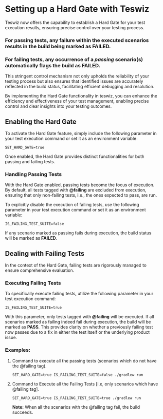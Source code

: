 # Setting up a Hard Gate with Teswiz

Teswiz now offers the capability to establish a Hard Gate for your test execution results, ensuring precise control over your testing process.

### **For passing tests, any failure within the executed scenarios results in the build being marked as FAILED.**

### **For failing tests, any occurrence of a _passing_ scenario(s) automatically flags the build as FAILED.**

This stringent control mechanism not only upholds the reliability of your testing process but also ensures that identified issues are accurately reflected in the build status, facilitating efficient debugging and resolution.

By implementing the Hard Gate functionality in teswiz, you can enhance the efficiency and effectiveness of your test management, enabling precise control and clear insights into your testing outcomes.

## Enabling the Hard Gate

To activate the Hard Gate feature, simply include the following parameter in your test execution command or set it as an environment variable:

    SET_HARD_GATE=true

Once enabled, the Hard Gate provides distinct functionalities for both passing and failing tests.

### Handling Passing Tests

With the Hard Gate enabled, passing tests become the focus of execution. By default, all tests tagged with **@failing** are excluded from execution, ensuring that only non-failing tests, i.e., the ones expected to pass, are run.

To explicitly disable the execution of failing tests, use the following parameter in your test execution command or set it as an environment variable:

    IS_FAILING_TEST_SUITE=false

If any scenario marked as passing fails during execution, the build status will be marked as **FAILED**.

## Dealing with Failing Tests

In the context of the Hard Gate, failing tests are rigorously managed to ensure comprehensive evaluation.

### Executing Failing Tests

To specifically execute failing tests, utilize the following parameter in your test execution command:

    IS_FAILING_TEST_SUITE=true

With this parameter, only tests tagged with **@failing** will be executed. If all scenarios marked as failing indeed fail during execution, the build will be marked as **PASS**. This provides clarity on whether a previously failing test now passes due to a fix in either the test itself or the underlying product issue.

### Examples:

1. Command to execute all the passing tests (scenarios which do not have the @failing tag).

   `SET_HARD_GATE=true IS_FAILING_TEST_SUITE=false ./gradlew run`


2. Command to Execute all the Failing Tests [i.e, only scenarios which have @failing tag].
   
    `SET_HARD_GATE=true IS_FAILING_TEST_SUITE=true ./gradlew run`
   
    **Note:** When all the scenarios with the @failing tag fail, the build succeeds.


